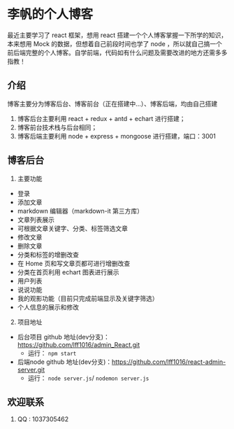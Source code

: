 # 李帆的个人博客
  最近主要学习了 react 框架，想用 react 搭建一个个人博客掌握一下所学的知识，本来想用 Mock 的数据，但想着自己前段时间也学了 node ，所以就自己搞一个前后端完整的个人博客。自学前端，代码如有什么问题及需要改进的地方还需多多指教！
## 介绍
博客主要分为博客后台、博客前台（正在搭建中...）、博客后端，均由自己搭建
1. 博客后台主要利用 react + redux + antd + echart 进行搭建；
2. 博客前台技术栈与后台相同；
3. 博客后端主要利用 node + express + mongoose 进行搭建，端口：3001

## 博客后台
1. 主要功能
 - 登录
 - 添加文章
  - markdown 编辑器（markdown-it 第三方库）
 - 文章列表展示
  - 可根据文章关键字、分类、标签筛选文章
 - 修改文章
 - 删除文章
 - 分类和标签的增删改查
  - 在 Home 页和写文章页都可进行增删改查
  - 分类在首页利用 echart 图表进行展示
 - 用户列表
 - 说说功能
 - 我的观影功能（目前只完成前端显示及关键字筛选）
 - 个人信息的展示和修改

 2. 项目地址
  - 后台项目 github 地址(dev分支)：https://github.com/lff1016/admin_React.git
    - 运行： `npm start`
  - 后端node github 地址(dev分支)：https://github.com/lff1016/react-admin-server.git
    - 运行： `node server.js`/ `nodemon server.js`

## 欢迎联系
1. QQ : 1037305462
